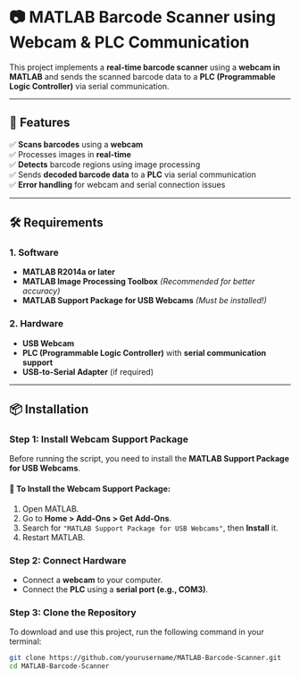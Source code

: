 # 📷 MATLAB Barcode Scanner using Webcam & PLC Communication

This project implements a **real-time barcode scanner** using a **webcam in MATLAB** and sends the scanned barcode data to a **PLC (Programmable Logic Controller)** via serial communication.

---

## 📌 Features
✅ **Scans barcodes** using a **webcam**  
✅ Processes images in **real-time**  
✅ **Detects** barcode regions using image processing  
✅ Sends **decoded barcode data** to a **PLC** via serial communication  
✅ **Error handling** for webcam and serial connection issues  

---

## 🛠️ Requirements

### **1. Software**
- **MATLAB R2014a or later**
- **MATLAB Image Processing Toolbox** *(Recommended for better accuracy)*
- **MATLAB Support Package for USB Webcams** *(Must be installed!)*

### **2. Hardware**
- **USB Webcam**
- **PLC (Programmable Logic Controller)** with **serial communication support**
- **USB-to-Serial Adapter** (if required)

---

## 📦 Installation

### **Step 1: Install Webcam Support Package**
Before running the script, you need to install the **MATLAB Support Package for USB Webcams**.

#### **🔹 To Install the Webcam Support Package:**
1. Open MATLAB.
2. Go to **Home > Add-Ons > Get Add-Ons**.
3. Search for `"MATLAB Support Package for USB Webcams"`, then **Install** it.
4. Restart MATLAB.

### **Step 2: Connect Hardware**
- Connect a **webcam** to your computer.
- Connect the **PLC** using a **serial port (e.g., COM3)**.

### **Step 3: Clone the Repository**
To download and use this project, run the following command in your terminal:
```bash
git clone https://github.com/yourusername/MATLAB-Barcode-Scanner.git
cd MATLAB-Barcode-Scanner
